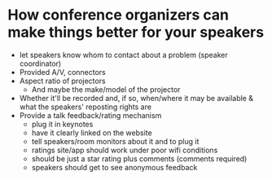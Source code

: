 # How conference organizers can make things better for your speakers

* let speakers know whom to contact about a problem (speaker coordinator)
* Provided A/V, connectors
* Aspect ratio of projectors
    * And maybe the make/model of the projector
* Whether it'll be recorded and, if so, when/where it may be available & what the speakers' reposting rights are
* Provide a talk feedback/rating mechanism
    * plug it in keynotes
    * have it clearly linked on the website
    * tell speakers/room monitors about it and to plug it
    * ratings site/app should work under poor wifi conditions
    * should be just a star rating plus comments (comments required)
    * speakers should get to see anonymous feedback

